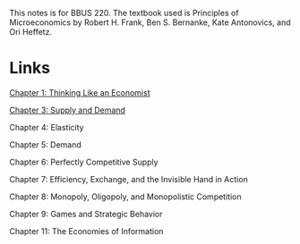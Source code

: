 This notes is for BBUS 220. The textbook used is Principles of Microeconomics by Robert H. Frank, Ben S. Bernanke, Kate Antonovics, and Ori Heffetz.

# Links

[Chapter 1: Thinking Like an Economist](./Chapter1.md)

[Chapter 3: Supply and Demand](./Chapter1.md)

Chapter 4: Elasticity

Chapter 5: Demand

Chapter 6: Perfectly Competitive Supply

Chapter 7: Efficiency, Exchange, and the Invisible Hand in Action

Chapter 8: Monopoly, Oligopoly, and Monopolistic Competition

Chapter 9: Games and Strategic Behavior

Chapter 11: The Economies of Information
